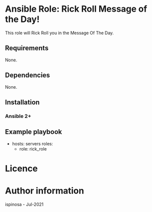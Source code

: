 # Ansible Role: Rick Roll Message of the Day!

This role will Rick Roll you in the Message Of The Day.

## Requirements

None.

## Dependencies

None.

## Installation

### Ansible 2+


## Example playbook

- hosts: servers
  roles:
    - role: rick_role

# Licence

# Author information

ispinosa - Jul-2021
